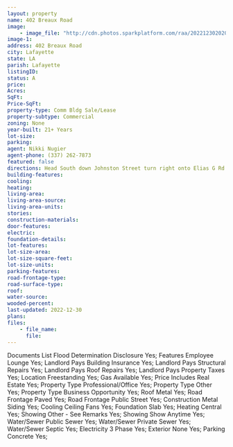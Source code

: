 ```yaml
---
layout: property
name: 402 Breaux Road
image:
    - image_file: "http://cdn.photos.sparkplatform.com/raa/20221230202015593452000000.jpg"
image-1:
address: 402 Breaux Road
city: Lafayette
state: LA
parish: Lafayette
listingID: 
status: A
price: 
Acres: 
SqFt: 
Price-SqFt: 
property-type: Comm Bldg Sale/Lease
property-subtype: Commercial
zoning: None
year-built: 21+ Years
lot-size: 
parking: 
agent: Nikki Nugier
agent-phone: (337) 262-7873
featured: false
directions: Head South down Johnston Street turn right onto Elias G Rd.  Turn left onto Breaux Rd.  After curve the property will be on your left.  Red metal building.
building-features: 
cooling: 
heating: 
living-area: 
living-area-source: 
living-area-units: 
stories: 
construction-materials: 
door-features: 
electric: 
foundation-details: 
lot-features: 
lot-size-area: 
lot-size-square-feet: 
lot-size-units: 
parking-features: 
road-frontage-type: 
road-surface-type: 
roof: 
water-source: 
wooded-percent: 
last-updated: 2022-12-30
plans: 
files:
    - file_name:
      file:
---
```

Documents List	Flood Determination Disclosure	Yes;
Features	Employee Lounge	Yes;
Landlord Pays	Building Insurance	Yes;
Landlord Pays	Structural Repairs	Yes;
Landlord Pays	Roof Repairs	Yes;
Landlord Pays	Property Taxes	Yes;
Location	Freestanding	Yes;
Gas	Available	Yes;
Price Includes	Real Estate	Yes;
Property Type	Professional/Office	Yes;
Property Type	Other	Yes;
Property Type	Business Opportunity	Yes;
Roof	Metal	Yes;
Road Frontage	Paved	Yes;
Road Frontage	Public Street	Yes;
Construction	Metal Siding	Yes;
Cooling	Ceiling Fans	Yes;
Foundation	Slab	Yes;
Heating	Central	Yes;
Showing	Other - See Remarks	Yes;
Showing	Show Anytime	Yes;
Water/Sewer	Public Sewer	Yes;
Water/Sewer	Private Sewer	Yes;
Water/Sewer	Septic	Yes;
Electricity	3 Phase	Yes;
Exterior	None	Yes;
Parking	Concrete	Yes;

